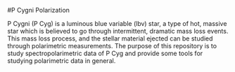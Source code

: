 #P Cygni Polarization

P Cygni (P Cyg) is a luminous blue variable (lbv) star, a type of hot, massive star
which is believed to go through intermittent, dramatic mass loss events. This mass
loss process, and the stellar material ejected can be studied through polarimetric
measurements. The purpose of this repository is to study spectropolarimetric data
of P Cyg and provide some tools for studying polarimetric data in general.
